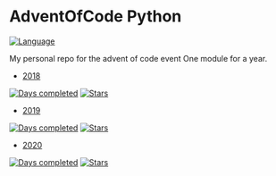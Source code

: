 # AdventOfCode Python
[![Language](https://img.shields.io/badge/Language-Python-orange)](https://www.python.org/)

My personal repo for the advent of code event
One module for a year.

* [2018](2018/README.md)

[![Days completed](https://img.shields.io/badge/Days%20completed-2-blue)](2018)
[![Stars](https://img.shields.io/badge/⭐️-4-yellow)]()

* [2019]()

[![Days completed](https://img.shields.io/badge/Days%20completed-0-blue)](2019)
[![Stars](https://img.shields.io/badge/⭐️-0-yellow)]()

* [2020](2020/README.md)

[![Days completed](https://img.shields.io/badge/Days%20completed-1-blue)](2018)
[![Stars](https://img.shields.io/badge/⭐️-2-yellow)]()